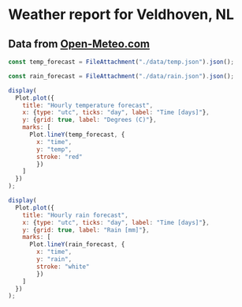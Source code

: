 # Weather report for Veldhoven, NL

## Data from [Open-Meteo.com](https://open-meteo.com/)

```js
const temp_forecast = FileAttachment("./data/temp.json").json();
```

```js
const rain_forecast = FileAttachment("./data/rain.json").json();
```

```js
display(
  Plot.plot({
    title: "Hourly temperature forecast",
    x: {type: "utc", ticks: "day", label: "Time [days]"},
    y: {grid: true, label: "Degrees (C)"},
    marks: [
      Plot.lineY(temp_forecast, {
        x: "time",
        y: "temp",
        stroke: "red"
        })
    ]
  })
);
```

```js
display(
  Plot.plot({
    title: "Hourly rain forecast",
    x: {type: "utc", ticks: "day", label: "Time [days]"},
    y: {grid: true, label: "Rain [mm]"},
    marks: [
      Plot.lineY(rain_forecast, {
        x: "time",
        y: "rain",
        stroke: "white"
        })
    ]
  })
);
```
